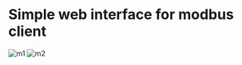 # Simple web interface for modbus client

![m1](https://github.com/omergunal/Modbus-Web-Interface/blob/master/img/m1.png)
![m2](https://github.com/omergunal/Modbus-Web-Interface/blob/master/img/m2.png)
